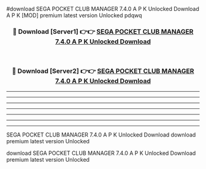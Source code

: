 #download SEGA POCKET CLUB MANAGER 7.4.0 A P K Unlocked Download A P K [MOD] premium latest version Unlocked pdqwq 



<div align="center">
<h3>🔴 Download [Server1] 👉👉 <a href="https://apkdownload1.web.app/">SEGA POCKET CLUB MANAGER 7.4.0 A P K Unlocked Download</a></h3><br>

<h3>🔴 Download [Server2] 👉👉 <a href="https://apkdownload1.web.app/">SEGA POCKET CLUB MANAGER 7.4.0 A P K Unlocked Download</a></h3>
</div>





----------------------------------------------------------

----------------------------------------------------------

----------------------------------------------------------

----------------------------------------------------------

----------------------------------------------------------

----------------------------------------------------------

----------------------------------------------------------

SEGA POCKET CLUB MANAGER 7.4.0 A P K Unlocked Download download premium latest version Unlocked

download SEGA POCKET CLUB MANAGER 7.4.0 A P K Unlocked Download premium latest version Unlocked
